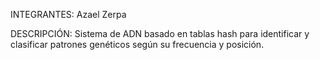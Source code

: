 INTEGRANTES:
Azael Zerpa

DESCRIPCIÓN:
Sistema de ADN basado en tablas hash para identificar y clasificar patrones genéticos según su frecuencia y posición.

